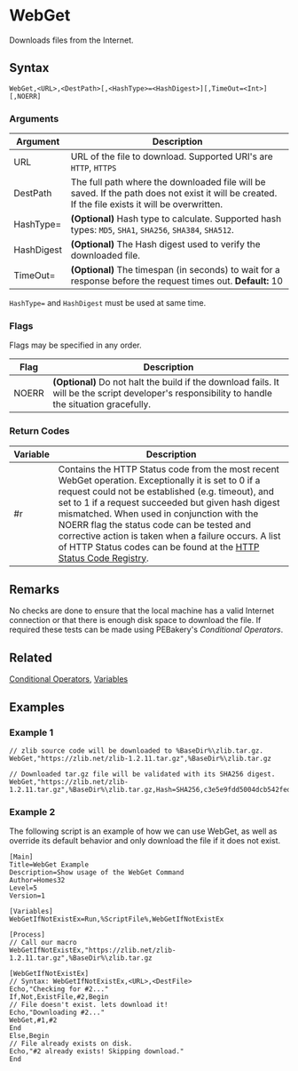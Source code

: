 # WebGet

Downloads files from the Internet.

## Syntax

```pebakery
WebGet,<URL>,<DestPath>[,<HashType>=<HashDigest>][,TimeOut=<Int>][,NOERR]
```

### Arguments

| Argument | Description |
| --- | --- |
| URL | URL of the file to download. Supported URI's are `HTTP`, `HTTPS` |
| DestPath | The full path where the downloaded file will be saved. If the path does not exist it will be created. If the file exists it will be overwritten. |
| HashType= | **(Optional)** Hash type to calculate. Supported hash types: `MD5`, `SHA1`, `SHA256`, `SHA384`, `SHA512`. |
| HashDigest | **(Optional)** The Hash digest used to verify the downloaded file. |
| TimeOut= | **(Optional)** The timespan (in seconds) to wait for a response before the request times out. **Default:** 10 |

`HashType=` and `HashDigest` must be used at same time.

### Flags

Flags may be specified in any order.

| Flag | Description |
| --- | --- |
| NOERR | **(Optional)** Do not halt the build if the download fails. It will be the script developer's responsibility to handle the situation gracefully. |

### Return Codes

| Variable | Description |
| --- | --- |
| #r | Contains the HTTP Status code from the most recent WebGet operation. Exceptionally it is set to 0 if a request could not be established (e.g. timeout), and set to 1 if a request succeeded but given hash digest mismatched. When used in conjunction with the NOERR flag the status code can be tested and corrective action is taken when a failure occurs. A list of HTTP Status codes can be found at the [HTTP Status Code Registry](https://www.iana.org/assignments/http-status-codes/http-status-codes.xhtml). |

## Remarks

No checks are done to ensure that the local machine has a valid Internet connection or that there is enough disk space to download the file. If required these tests can be made using PEBakery's *Conditional Operators*.

## Related

[Conditional Operators](../Branch/Operators.md), [Variables](./LangRef/Variables.md)

## Examples

### Example 1

```pebakery
// zlib source code will be downloaded to %BaseDir%\zlib.tar.gz.
WebGet,"https://zlib.net/zlib-1.2.11.tar.gz",%BaseDir%\zlib.tar.gz

// Downloaded tar.gz file will be validated with its SHA256 digest.
WebGet,"https://zlib.net/zlib-1.2.11.tar.gz",%BaseDir%\zlib.tar.gz,Hash=SHA256,c3e5e9fdd5004dcb542feda5ee4f0ff0744628baf8ed2dd5d66f8ca1197cb1a1
```

### Example 2

The following script is an example of how we can use WebGet, as well as override its default behavior and only download the file if it does not exist.

```pebakery
[Main]
Title=WebGet Example
Description=Show usage of the WebGet Command
Author=Homes32
Level=5
Version=1

[Variables]
WebGetIfNotExistEx=Run,%ScriptFile%,WebGetIfNotExistEx

[Process]
// Call our macro
WebGetIfNotExistEx,"https://zlib.net/zlib-1.2.11.tar.gz",%BaseDir%\zlib.tar.gz

[WebGetIfNotExistEx]
// Syntax: WebGetIfNotExistEx,<URL>,<DestFile>
Echo,"Checking for #2..."
If,Not,ExistFile,#2,Begin
// File doesn't exist. lets download it!
Echo,"Downloading #2..."
WebGet,#1,#2
End
Else,Begin
// File already exists on disk.
Echo,"#2 already exists! Skipping download."
End
```